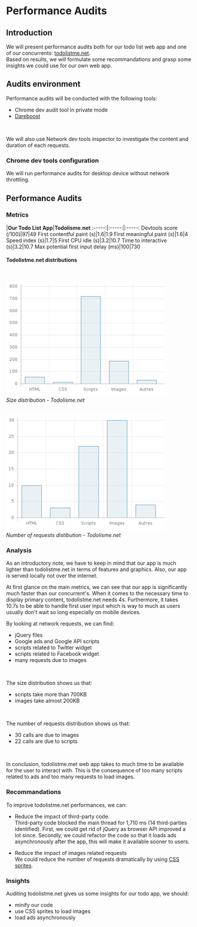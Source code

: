 # Performance Audits

## Introduction
We will present performance audits both for our todo list web app and one of our concurrents: [todolistme.net](http://todolistme.net/).  
Based on results, we will formulate some recommandations and grasp some insights we could use for our own web app.

## Audits environment
Performance audits will be conducted with the following tools:
- Chrome dev audit tool in private mode
- [Dareboost](https://www.dareboost.com/)  
<br>

We will also use Network dev tools inspector to investigate the content and duration of each requests.

### Chrome dev tools configuration
We will run performance audits for desktop device without network throttling.

## Performance Audits

### Metrics

 |**Our Todo List App**|**Todolisme.net**
:-----:|:-----:|:-----:
Devtools score (/100)|97|49
First contentful paint (s)|1.6|1.9
First meaningful paint (s)|1.6|4
Speed index (s)|1.7|5
First CPU idle (s)|3.2|10.7
Time to interactive (s)|3.2|10.7
Max potential first input delay (ms)|100|730

#### Todolistme.net distributions
<br>

![table](../manual/asset/size-distrib.png)  
*Size distribution - Todolisme.net*  
<br>
  
![table](../manual/asset/nb-requests-distrib.png)  
*Number of requests distibution - Todolisme.net*  

### Analysis
As an introductory note, we have to keep in mind that our app is much lighter than todolistme.net in terms of features and graphics.
Also, our app is served locally not over the internet.

At first glance on the main metrics, we can see that our app is significantly much faster than our concurrent's.
When it comes to the necessary time to display primary content, todolistme.net needs 4s.
Furthermore, it takes 10.7s to be able to handle first user input which is way to much as users usually don't wait so long especially on mobile devices.  

By looking at network requests, we can find:
- jQuery files
- Google ads and Google API scripts
- scripts related to Twitter widget
- scripts related to Facebook widget
- many requests due to images  
<br>

The size distribution shows us that:
- scripts take more than 700KB
- images take almost 200KB  
<br>

The number of requests distribution shows us that:
- 30 calls are due to images
- 22 calls are due to scripts  
<br>

In conclusion, todolistme.met web app takes to much time to be available for the user to interact with. 
This is the consequence of too many scripts related to ads and too many requests to load images.

### Recommandations
To improve todolistme.net performances, we can:

- Reduce the impact of third-party code.  
Third-party code blocked the main thread for 1,710 ms (14 third-parties identified). First, we could get rid of jQuery as browser API improved
a lot since. Secondly, we could refactor the code so that it loads ads asynchronously after the app, this will make it available sooner to users.  

- Reduce the impact of images related requests  
We could reduce the number of requests dramatically by using [CSS sprites](https://developer.mozilla.org/en-US/docs/Web/CSS/CSS_Images/Implementing_image_sprites_in_CSS).

### Insights
Auditing todolistme.net gives us some insights for our todo app, we should:

- minify our code
- use CSS sprites to load images
- load ads asynchronously